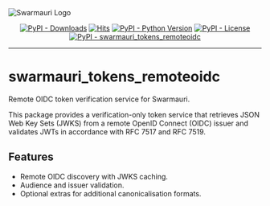 <picture>
  <source media="(prefers-color-scheme: dark)"  srcset="https://res.cloudinary.com/dryedzrlo/image/upload/v1757724629/swarmauri_brand_frag_light_mg8cmd.png">
  <source media="(prefers-color-scheme: light)" srcset="https://res.cloudinary.com/dryedzrlo/image/upload/v1757724629/swarmauri_brand_frag_dark_tzjuja.png">
  <!-- Fallback below (see #2) -->
  <img alt="Swarmauri Logo" src="https://res.cloudinary.com/dryedzrlo/image/upload/v1757724629/swarmauri_brand_frag_dark_tzjuja.png">
</picture>

<p align="center">
    <a href="https://pypi.org/project/swarmauri_tokens_remoteoidc/">
        <img src="https://img.shields.io/pypi/dm/swarmauri_tokens_remoteoidc" alt="PyPI - Downloads"/></a>
    <a href="https://hits.sh/github.com/swarmauri/swarmauri-sdk/tree/master/pkgs/standards/swarmauri_tokens_remoteoidc/">
        <img alt="Hits" src="https://hits.sh/github.com/swarmauri/swarmauri-sdk/tree/master/pkgs/standards/swarmauri_tokens_remoteoidc.svg"/></a>
    <a href="https://pypi.org/project/swarmauri_tokens_remoteoidc/">
        <img src="https://img.shields.io/pypi/pyversions/swarmauri_tokens_remoteoidc" alt="PyPI - Python Version"/></a>
    <a href="https://pypi.org/project/swarmauri_tokens_remoteoidc/">
        <img src="https://img.shields.io/pypi/l/swarmauri_tokens_remoteoidc" alt="PyPI - License"/></a>
    <a href="https://pypi.org/project/swarmauri_tokens_remoteoidc/">
        <img src="https://img.shields.io/pypi/v/swarmauri_tokens_remoteoidc?label=swarmauri_tokens_remoteoidc&color=green" alt="PyPI - swarmauri_tokens_remoteoidc"/></a>

</p>

---

# swarmauri_tokens_remoteoidc

Remote OIDC token verification service for Swarmauri.

This package provides a verification-only token service that retrieves
JSON Web Key Sets (JWKS) from a remote OpenID Connect (OIDC) issuer and
validates JWTs in accordance with RFC 7517 and RFC 7519.

## Features
- Remote OIDC discovery with JWKS caching.
- Audience and issuer validation.
- Optional extras for additional canonicalisation formats.

